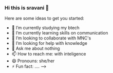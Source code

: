 ### Hi this is sravani 👋

Here are some ideas to get you started:

- 🔭 I’m currently studying my btech
- 🌱 I’m currently learning skills on communication
- 👯 I’m looking to collaborate with MNC's
- 🤔 I’m looking for help with knowledge
- 💬 Ask me about nothing
- 📫 How to reach me: with inteligence
- 😄 Pronouns: she/her
- ⚡ Fun fact: ....
-->
